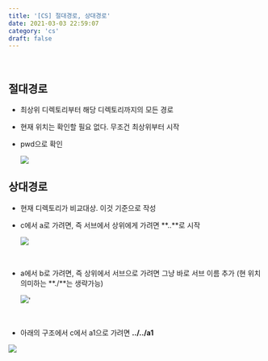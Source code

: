 ```yaml
---
title: '[CS] 절대경로, 상대경로'
date: 2021-03-03 22:59:07
category: 'cs'
draft: false
---
```

<p>

<br />

## 절대경로
  - 최상위 디렉토리부터 해당 디렉토리까지의 모든 경로
  - 현재 위치는 확인할 필요 없다. 무조건 최상위부터 시작
  - pwd으로 확인
  
    <img src= "https://user-images.githubusercontent.com/60782131/109816059-a8cca800-7c73-11eb-9f07-ea6a22947812.png">

## 상대경로
  - 현재 디렉토리가 비교대상. 이것 기준으로 작성
  - c에서 a로 가려면, 즉 서브에서 상위에게 가려면 **..**로 시작

    <img src= "https://user-images.githubusercontent.com/60782131/109816575-3e683780-7c74-11eb-9cc3-373c829fe50d.png">
  
<br />

  - a에서 b로 가려면, 즉 상위에서 서브으로 가려면 그냥 바로 서브 이름 추가 (현 위치 의미하는 **./**는 생략가능)
  
    <img src= "https://user-images.githubusercontent.com/60782131/109817710-8e93c980-7c75-11eb-8002-0f62a2eb7bb9.png">'

<br />

  - 아래의 구조에서 c에서 a1으로 가려면 **../../a1**
  
  <img src= "https://user-images.githubusercontent.com/60782131/109819224-2cd45f00-7c77-11eb-9673-e20281650d40.png">
  

</p>